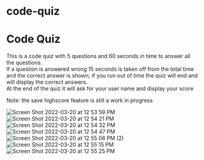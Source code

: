 # code-quiz

<h1> Code Quiz </h1>

<p> This is a code quiz with 5 questions and 60 seconds in time to answer all the questions. <br> If a question is answered wrong 15 seconds is taken off from the total time and the correct answer is shown, if you run out of time the quiz will end and will display the correct answers. <br> At the end of the quiz it will ask for your user name and display your score</p>

<p> Note: the save highscore feature is still a work in progress</p>


![Screen Shot 2022-03-20 at 12 53 59 PM](https://user-images.githubusercontent.com/98415796/159173767-bf6494b6-566d-4127-bbf4-ef730eae3f17.png)
![Screen Shot 2022-03-20 at 12 54 21 PM](https://user-images.githubusercontent.com/98415796/159173772-55fcf801-c588-4fde-8f7b-7d7ba37ae265.png)
![Screen Shot 2022-03-20 at 12 54 32 PM](https://user-images.githubusercontent.com/98415796/159173774-9fc543e3-96df-4f68-921b-02ca9fd3a0c1.png)
![Screen Shot 2022-03-20 at 12 54 47 PM](https://user-images.githubusercontent.com/98415796/159173778-34b5fa16-83a8-4656-8c86-3a5d9f4d1b2d.png)
![Screen Shot 2022-03-20 at 12 55 06 PM (2)](https://user-images.githubusercontent.com/98415796/159173781-fc1865eb-d0db-4d77-b656-7fa39645a880.png)
![Screen Shot 2022-03-20 at 12 55 15 PM](https://user-images.githubusercontent.com/98415796/159173786-5d62a5ea-f907-484d-89c4-f6b2bcadf170.png)
![Screen Shot 2022-03-20 at 12 55 25 PM](https://user-images.githubusercontent.com/98415796/159173801-073a5fca-69c5-4637-b7f8-a834d7583676.png)
